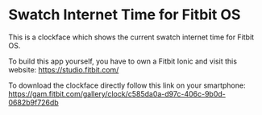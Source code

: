 # Swatch Internet Time for Fitbit OS
This is a clockface which shows the current swatch internet time for Fitbit OS.

To build this app yourself, you have to own a Fitbit Ionic and visit this website: https://studio.fitbit.com/

To download the clockface directly follow this link on your smartphone: https://gam.fitbit.com/gallery/clock/c585da0a-d97c-406c-9b0d-0682b9f726db